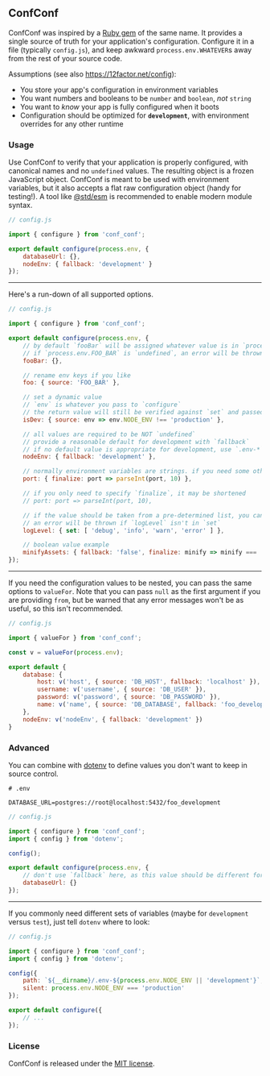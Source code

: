## ConfConf

ConfConf was inspired by a [Ruby gem](https://rubygems.org/gems/conf_conf) of the same name. It provides a single source of truth for your application's configuration. Configure it in a file (typically `config.js`), and keep awkward `process.env.WHATEVER`s away from the rest of your source code.

Assumptions (see also https://12factor.net/config):

* You store your app's configuration in environment variables
* You want numbers and booleans to be `number` and `boolean`, *not* `string`
* You want to *know* your app is fully configured when it boots
* Configuration should be optimized for **`development`**, with environment overrides for any other runtime


### Usage

Use ConfConf to verify that your application is properly configured, with canonical names and no `undefined` values. The resulting object is a frozen JavaScript object. ConfConf is meant to be used with environment variables, but it also accepts a flat raw configuration object (handy for testing!). A tool like [@std/esm](https://www.npmjs.com/package/@std/esm) is recommended to enable modern module syntax.

```javascript
// config.js

import { configure } from 'conf_conf';

export default configure(process.env, {
	databaseUrl: {},
	nodeEnv: { fallback: 'development' }
});
```

---

Here's a run-down of all supported options.

```javascript
// config.js

import { configure } from 'conf_conf';

export default configure(process.env, {
	// by default `fooBar` will be assigned whatever value is in `process.env.FOO_BAR`
	// if `process.env.FOO_BAR` is `undefined`, an error will be thrown
	fooBar: {},

	// rename env keys if you like
	foo: { source: 'FOO_BAR' },

	// set a dynamic value
	// `env` is whatever you pass to `configure`
	// the return value will still be verified against `set` and passed through `finalize`, so keep that in mind if you don't return a string
	isDev: { source: env => env.NODE_ENV !== 'production' },

	// all values are required to be NOT `undefined`
	// provide a reasonable default for development with `fallback`
	// if no default value is appropriate for development, use `.env-*` files (see Advanced)
	nodeEnv: { fallback: 'development' },

	// normally environment variables are strings. if you need some other type, use `finalize`
	port: { finalize: port => parseInt(port, 10) },

	// if you only need to specify `finalize`, it may be shortened
	// port: port => parseInt(port, 10),

	// if the value should be taken from a pre-determined list, you can do that too
	// an error will be thrown if `logLevel` isn't in `set`
	logLevel: { set: [ 'debug', 'info', 'warn', 'error' ] },

	// boolean value example
	minifyAssets: { fallback: 'false', finalize: minify => minify === 'true' }
});
```

---

If you need the configuration values to be nested, you can pass the same options to `valueFor`. Note that you can pass `null` as the first argument if you are providing `from`, but be warned that any error messages won't be as useful, so this isn't recommended.

```javascript
// config.js

import { valueFor } from 'conf_conf';

const v = valueFor(process.env);

export default {
	database: {
		host: v('host', { source: 'DB_HOST', fallback: 'localhost' }),
		username: v('username', { source: 'DB_USER' }),
		password: v('password', { source: 'DB_PASSWORD' }),
		name: v('name', { source: 'DB_DATABASE', fallback: 'foo_development' }),
	},
	nodeEnv: v('nodeEnv', { fallback: 'development' })
}
```


### Advanced

You can combine with [dotenv](https://www.npmjs.com/package/dotenv) to define values you don't want to keep in source control.

```
# .env

DATABASE_URL=postgres://root@localhost:5432/foo_development
```

```javascript
// config.js

import { configure } from 'conf_conf';
import { config } from 'dotenv';

config();

export default configure(process.env, {
	// don't use `fallback` here, as this value should be different for each developer
	databaseUrl: {}
});
```

---

If you commonly need different sets of variables (maybe for `development` versus `test`), just tell `dotenv` where to look:

```javascript
// config.js

import { configure } from 'conf_conf';
import { config } from 'dotenv';

config({
	path: `${__dirname}/.env-${process.env.NODE_ENV || 'development'}`,
	silent: process.env.NODE_ENV === 'production'
});

export default configure({
	// ...
});
```

### License

ConfConf is released under the [MIT license](http://opensource.org/licenses/MIT).
